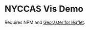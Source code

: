 # NYCCAS Vis Demo   

Requires NPM and [Georaster for leaflet](https://github.com/GeoTIFF/georaster-layer-for-leaflet).
